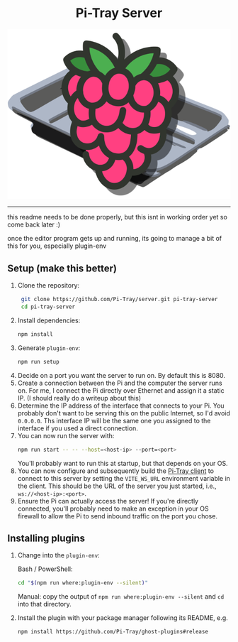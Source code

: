 <h1 align="center">Pi-Tray Server</h1>
<p align="center">
    <img src="./icon.svg" />
</p>

---

this readme needs to be done properly, but this isnt in working order yet so come back later :)

once the editor program gets up and running, its going to manage a bit of this for you, especially plugin-env

## Setup (make this better)

1. Clone the repository:
   ```bash
    git clone https://github.com/Pi-Tray/server.git pi-tray-server
    cd pi-tray-server
    ```
2. Install dependencies:
   ```bash
   npm install
   ```
3. Generate `plugin-env`:
   ```bash
   npm run setup
   ```
4. Decide on a port you want the server to run on. By default this is 8080.
5. Create a connection between the Pi and the computer the server runs on. For me, I connect the Pi directly over Ethernet and assign it a static IP. (I should really do a writeup about this)
6. Determine the IP address of the interface that connects to your Pi. You probably don't want to be serving this on the public Internet, so I'd avoid `0.0.0.0`. Ths interface IP will be the same one you assigned to the interface if you used a direct connection.
7. You can now run the server with:
   ```bash
   npm run start -- -- --host=<host-ip> --port=<port>
   ``` 
   You'll probably want to run this at startup, but that depends on your OS.
8. You can now configure and subsequently build the [Pi-Tray client](https://github.com/Pi-Tray/client) to connect to this server by setting the `VITE_WS_URL` environment variable in the client. This should be the URL of the server you just started, i.e., `ws://<host-ip>:<port>`.
9. Ensure the Pi can actually access the server! If you're directly connected, you'll probably need to make an exception in your OS firewall to allow the Pi to send inbound traffic on the port you chose.

## Installing plugins

1. Change into the `plugin-env`:

   Bash / PowerShell:
   ```bash
   cd "$(npm run where:plugin-env --silent)"
   ```
   
   Manual: copy the output of `npm run where:plugin-env --silent` and `cd` into that directory.

2. Install the plugin with your package manager following its README, e.g.
    ```bash
    npm install https://github.com/Pi-Tray/ghost-plugins#release
    ```
